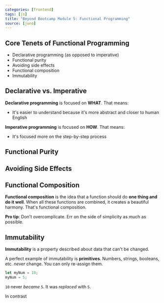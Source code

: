 ```yaml
---
categories: [frontend]
tags: [js]
title: "Beyond Bootcamp Module 5: Functional Programming"
source: [juno]
---
```


## Core Tenets of Functional Programming

* Declarative programming (as opposed to imperative)
* Functional purity
* Avoiding side effects
* Functional composition
* Immutability

## Declarative vs. Imperative

**Declarative programming** is focused on **WHAT**. That means:
* It's easier to understand because it's more abstract and closer to human English

**Imperative programming** is focused on **HOW**. That means:
* It's focused more on the step-by-step process

## Functional Purity

## Avoiding Side Effects

## Functional Composition

**Functional composition** is the idea that a function should do **one thing and do it well**. When all these functions are combined, it creates a beautiful harmony. That's functional composition.

**Pro tip**: Don't overcomplicate. Err on the side of simplicity as much as possible.

## Immutability

**Immutability** is a property described about data that can't be changed.

A perfect example of immutability is **primitives**. Numbers, strings, booleans, etc. *never* change. You can only re-assign them.

```js
let myNum = 10;
myNum = 5;
```

`10` never *became* `5`. It was *replaced* with `5`.

In contrast